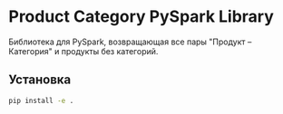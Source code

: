 # Product Category PySpark Library

Библиотека для PySpark, возвращающая все пары "Продукт – Категория" и продукты без категорий.

## Установка

```bash
pip install -e .
